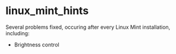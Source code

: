 # linux_mint_hints
Several problems fixed, occuring after every Linux Mint installation,
including:

- Brightness control
